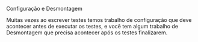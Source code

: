 Configuração e Desmontagem

Muitas vezes ao escrever testes temos trabalho de configuração que deve acontecer antes de executar os testes, e você tem algum trabalho de Desmontagem que precisa acontecer após os testes finalizarem. 